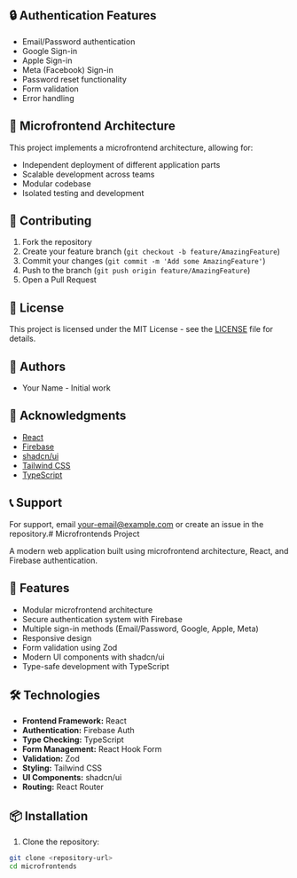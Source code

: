 
## 🔒 Authentication Features

- Email/Password authentication
- Google Sign-in
- Apple Sign-in
- Meta (Facebook) Sign-in
- Password reset functionality
- Form validation
- Error handling

## 🧩 Microfrontend Architecture

This project implements a microfrontend architecture, allowing for:
- Independent deployment of different application parts
- Scalable development across teams
- Modular codebase
- Isolated testing and development

## 🤝 Contributing

1. Fork the repository
2. Create your feature branch (`git checkout -b feature/AmazingFeature`)
3. Commit your changes (`git commit -m 'Add some AmazingFeature'`)
4. Push to the branch (`git push origin feature/AmazingFeature`)
5. Open a Pull Request

## 📝 License

This project is licensed under the MIT License - see the [LICENSE](LICENSE) file for details.

## 👥 Authors

- Your Name - Initial work

## 🙏 Acknowledgments

- [React](https://reactjs.org/)
- [Firebase](https://firebase.google.com/)
- [shadcn/ui](https://ui.shadcn.com/)
- [Tailwind CSS](https://tailwindcss.com/)
- [TypeScript](https://www.typescriptlang.org/)

## 📞 Support

For support, email your-email@example.com or create an issue in the repository.# Microfrontends Project

A modern web application built using microfrontend architecture, React, and Firebase authentication.

## 🚀 Features

- Modular microfrontend architecture
- Secure authentication system with Firebase
- Multiple sign-in methods (Email/Password, Google, Apple, Meta)
- Responsive design
- Form validation using Zod
- Modern UI components with shadcn/ui
- Type-safe development with TypeScript

## 🛠️ Technologies

- **Frontend Framework:** React
- **Authentication:** Firebase Auth
- **Type Checking:** TypeScript
- **Form Management:** React Hook Form
- **Validation:** Zod
- **Styling:** Tailwind CSS
- **UI Components:** shadcn/ui
- **Routing:** React Router

## 📦 Installation

1. Clone the repository:
```bash
git clone <repository-url>
cd microfrontends
